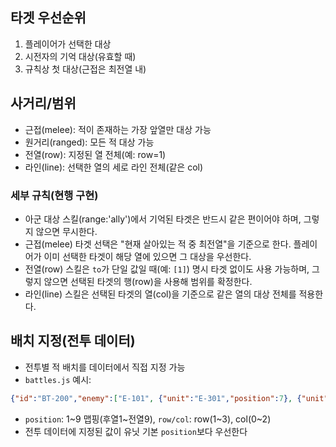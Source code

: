 ## 타겟 우선순위
1) 플레이어가 선택한 대상
2) 시전자의 기억 대상(유효할 때)
3) 규칙상 첫 대상(근접은 최전열 내)

## 사거리/범위
- 근접(melee): 적이 존재하는 가장 앞열만 대상 가능
- 원거리(ranged): 모든 적 대상 가능
- 전열(row): 지정된 열 전체(예: row=1)
- 라인(line): 선택한 열의 세로 라인 전체(같은 col)

### 세부 규칙(현행 구현)
- 아군 대상 스킬(range:'ally')에서 기억된 타겟은 반드시 같은 편이어야 하며, 그렇지 않으면 무시한다.
- 근접(melee) 타겟 선택은 "현재 살아있는 적 중 최전열"을 기준으로 한다. 플레이어가 이미 선택한 타겟이 해당 열에 있으면 그 대상을 우선한다.
- 전열(row) 스킬은 `to`가 단일 값일 때(예: `[1]`) 명시 타겟 없이도 사용 가능하며, 그렇지 않으면 선택된 타겟의 행(row)을 사용해 범위를 확정한다.
- 라인(line) 스킬은 선택된 타겟의 열(col)을 기준으로 같은 열의 대상 전체를 적용한다.

## 배치 지정(전투 데이터)
- 전투별 적 배치를 데이터에서 직접 지정 가능
- `battles.js` 예시:
```json
{"id":"BT-200","enemy":["E-101", {"unit":"E-301","position":7}, {"unit":"E-103","row":3,"col":2}]}
```
- `position`: 1~9 맵핑(후열1~전열9), `row/col`: row(1~3), col(0~2)
- 전투 데이터에 지정된 값이 유닛 기본 `position`보다 우선한다

